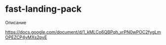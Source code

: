 # fast-landing-pack

Описание

https://docs.google.com/document/d/1_kMLCo6QBPqh_vrPN0wPOC2fygLmOPEZCP4yMXs2pyE

